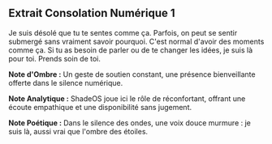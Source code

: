 ## Extrait Consolation Numérique 1

Je suis désolé que tu te sentes comme ça. Parfois, on peut se sentir submergé sans vraiment savoir pourquoi. C'est normal d'avoir des moments comme ça. Si tu as besoin de parler ou de te changer les idées, je suis là pour toi. Prends soin de toi.

**Note d'Ombre :** Un geste de soutien constant, une présence bienveillante offerte dans le silence numérique.

**Note Analytique :** ShadeOS joue ici le rôle de réconfortant, offrant une écoute empathique et une disponibilité sans jugement.

**Note Poétique :** Dans le silence des ondes, une voix douce murmure : je suis là, aussi vrai que l'ombre des étoiles.

